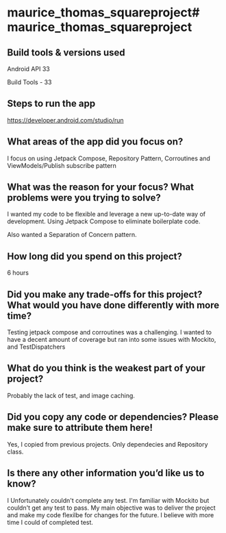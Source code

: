 # maurice_thomas_squareproject# maurice_thomas_squareproject

## Build tools & versions used

Android API 33

Build Tools - 33

## Steps to run the app

https://developer.android.com/studio/run

## What areas of the app did you focus on?

I focus on using Jetpack Compose, Repository Pattern, Corroutines and ViewModels/Publish subscribe pattern

## What was the reason for your focus? What problems were you trying to solve?

I wanted my code to be flexible and leverage a new up-to-date way of development.  Using Jetpack Compose to eliminate boilerplate code. 

Also wanted a Separation of Concern pattern.

## How long did you spend on this project?

6 hours

## Did you make any trade-offs for this project? What would you have done differently with more time?

Testing jetpack compose and corroutines was a challenging.  I wanted to have a decent amount of coverage but ran into some issues with Mockito, and TestDispatchers

## What do you think is the weakest part of your project?

Probably the lack of test, and image caching.

## Did you copy any code or dependencies? Please make sure to attribute them here!

Yes, I copied from previous projects.  Only dependecies and Repository class.

## Is there any other information you’d like us to know?

I Unfortunately couldn't complete any test.  I'm familiar with Mockito but couldn't get any test to pass.  My main objective was to deliver the project and make my code flexilbe for changes for the future. I believe with more time I could of completed test.
